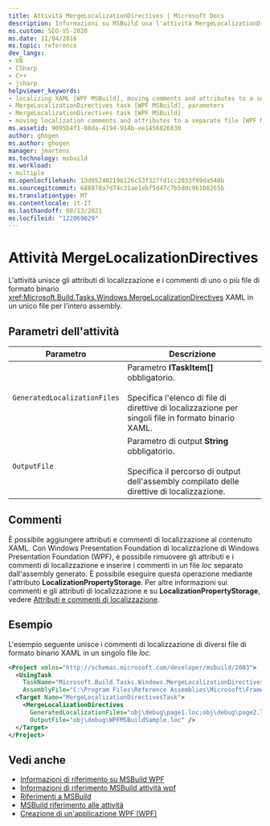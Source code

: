 ```yaml
---
title: Attività MergeLocalizationDirectives | Microsoft Docs
description: Informazioni su MSBuild usa l'attività MergeLocalizationDirectives per unire gli attributi di localizzazione e i commenti dei file di formato binario XAML in un unico file.
ms.custom: SEO-VS-2020
ms.date: 11/04/2016
ms.topic: reference
dev_langs:
- VB
- CSharp
- C++
- jsharp
helpviewer_keywords:
- localizing XAML [WPF MSBuild], moving comments and attributes to a separate file
- MergeLocalizationDirectives task [WPF MSBuild], parameters
- MergeLocalizationDirectives task [WPF MSBuild]
- moving localization comments and attributes to a separate file [WPF MSBuild]
ms.assetid: 9095b4f1-88da-4194-914b-ee1456826830
author: ghogen
ms.author: ghogen
manager: jmartens
ms.technology: msbuild
ms.workload:
- multiple
ms.openlocfilehash: 13d052402196126c53f327fd1cc2033f99da548b
ms.sourcegitcommit: 68897da7d74c31ae1ebf5d47c7b5ddc9b108265b
ms.translationtype: MT
ms.contentlocale: it-IT
ms.lasthandoff: 08/13/2021
ms.locfileid: "122069029"
---
```

# <a name="mergelocalizationdirectives-task"></a>Attività MergeLocalizationDirectives

L'attività unisce gli attributi di localizzazione e i commenti di uno o più file di formato binario <xref:Microsoft.Build.Tasks.Windows.MergeLocalizationDirectives> XAML in un unico file per l'intero assembly.

## <a name="task-parameters"></a>Parametri dell'attività

| Parametro | Descrizione |
|------------------------------| - |
| `GeneratedLocalizationFiles` | Parametro **ITaskItem[]** obbligatorio.<br /><br /> Specifica l'elenco di file di direttive di localizzazione per singoli file in formato binario XAML. |
| `OutputFile` | Parametro di output **String** obbligatorio.<br /><br /> Specifica il percorso di output dell'assembly compilato delle direttive di localizzazione. |

## <a name="remarks"></a>Commenti

È possibile aggiungere attributi e commenti di localizzazione al contenuto XAML. Con Windows Presentation Foundation di localizzazione di Windows Presentation Foundation (WPF), è possibile rimuovere gli attributi e i commenti di localizzazione e inserire i commenti in un file *loc* separato dall'assembly generato. È possibile eseguire questa operazione mediante l'attributo **LocalizationPropertyStorage**. Per altre informazioni sui commenti e gli attributi di localizzazione e su **LocalizationPropertyStorage**, vedere [Attributi e commenti di localizzazione](/dotnet/framework/wpf/advanced/localization-attributes-and-comments).

## <a name="example"></a>Esempio

L'esempio seguente unisce i commenti di localizzazione di diversi file di formato binario XAML in un singolo file *loc.*

```xml
<Project xmlns="http://schemas.microsoft.com/developer/msbuild/2003">
  <UsingTask
    TaskName="Microsoft.Build.Tasks.Windows.MergeLocalizationDirectives"
    AssemblyFile="C:\Program Files\Reference Assemblies\Microsoft\Framework\v3.0\PresentationBuildTasks.dll" />
  <Target Name="MergeLocalizationDirectivesTask">
    <MergeLocalizationDirectives
      GeneratedLocalizationFiles="obj\debug\page1.loc;obj\debug\page2.loc;obj\debug\page3.loc"
      OutputFile="obj\debug\WPFMSBuildSample.loc" />
  </Target>
</Project>
```

## <a name="see-also"></a>Vedi anche

- [Informazioni di riferimento su MSBuild WPF](../msbuild/wpf-msbuild-reference.md)
- [Informazioni di riferimento MSBuild attività wpf](../msbuild/wpf-msbuild-task-reference.md)
- [Riferimenti a MSBuild](../msbuild/msbuild-reference.md)
- [MSBuild riferimento alle attività](../msbuild/msbuild-task-reference.md)
- [Creazione di un'applicazione WPF (WPF)](/dotnet/framework/wpf/app-development/building-a-wpf-application-wpf)
